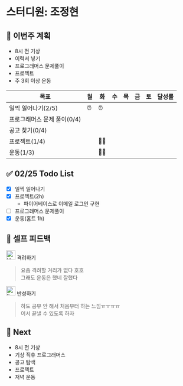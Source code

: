 # 스터디원: 조정현

## 🚀 이번주 계획

- 8시 전 기상
- 이력서 넣기
- 프로그래머스 문제풀이
- 프로젝트
- 주 3회 이상 운동

| 목표                        | 월  | 화  | 수  | 목  | 금  | 토  | 달성률 |
| --------------------------- | --- | --- | --- | --- | --- | --- | ------ |
| 일찍 일어나기(2/5)          | ⏰  | ⏰  |     |     |     |     |        |
| 프로그래머스 문제 풀이(0/4) |     |     |     |     |     |     |        |
| 공고 찾기(0/4)              |     |     |     |     |     |     |        |
| 프로젝트(1/4)               |     | 👩‍💻  |     |     |     |     |        |
| 운동(1/3)                   |     | 🏃‍♀️  |     |     |     |     |        |

## ✅ 02/25 Todo List

- [x] 일찍 일어나기
- [x] 프로젝트(2h)
  - 파이어베이스로 이메일 로그인 구현
- [ ] 프로그래머스 문제풀이
- [x] 운동(홈트 1h)

## 🎉 셀프 피드백

<img src="https://raw.githubusercontent.com/Tarikul-Islam-Anik/Animated-Fluent-Emojis/master/Emojis/Smilies/Hugging%20Face.png" alt="Hugging Face" width="25" height="25"> 격려하기</img>

> 요즘 격려할 거리가 없다 호호<br>
> 그래도 운동은 했네 잘했다

<img src="https://raw.githubusercontent.com/Tarikul-Islam-Anik/Animated-Fluent-Emojis/master/Emojis/Smilies/Face%20with%20Monocle.png" alt="Face with Monocle" width="25" height="25"> 반성하기</img>

> 하도 공부 안 해서 처음부터 하는 느낌ㅠㅠㅠㅠ<br>
> 어서 끝낼 수 있도록 하자

## 🌱 Next

- 8시 전 기상
- 기상 직후 프로그래머스
- 공고 탐색
- 프로젝트
- 저녁 운동
